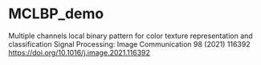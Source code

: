 # MCLBP_demo
Multiple channels local binary pattern for color texture representation and classification
Signal Processing: Image Communication
98 (2021) 116392
https://doi.org/10.1016/j.image.2021.116392
